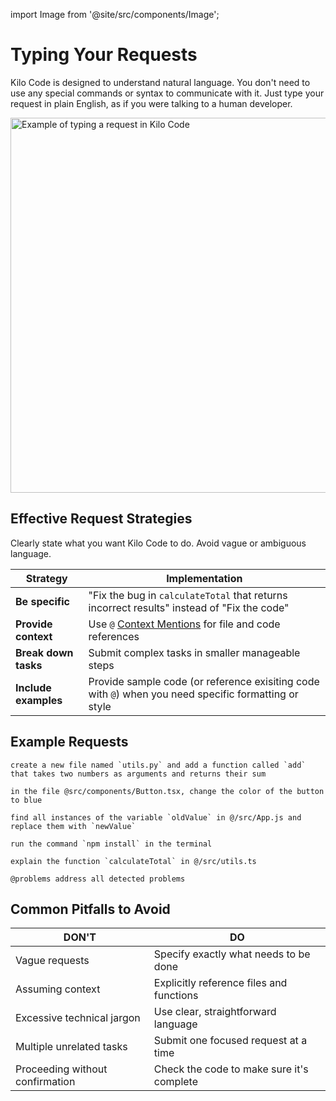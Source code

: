 import Image from '@site/src/components/Image';

# Typing Your Requests

Kilo Code is designed to understand natural language.  You don't need to use any special commands or syntax to communicate with it.  Just type your request in plain English, as if you were talking to a human developer.

<Image src="/docs/img/typing-your-requests/typing-your-requests.png" alt="Example of typing a request in Kilo Code" width="600" />

## Effective Request Strategies

Clearly state what you want Kilo Code to do.  Avoid vague or ambiguous language.

| Strategy | Implementation |
|----------|----------------|
| **Be specific** | "Fix the bug in `calculateTotal` that returns incorrect results" instead of "Fix the code" |
| **Provide context** | Use `@` [Context Mentions](/basic-usage/context-mentions) for file and code references |
| **Break down tasks** | Submit complex tasks in smaller manageable steps |
| **Include examples** | Provide sample code (or reference exisiting code with `@`) when you need specific formatting or style |

## Example Requests

```
create a new file named `utils.py` and add a function called `add` that takes two numbers as arguments and returns their sum
```
```
in the file @src/components/Button.tsx, change the color of the button to blue
```
```
find all instances of the variable `oldValue` in @/src/App.js and replace them with `newValue`
```
```
run the command `npm install` in the terminal
```
```
explain the function `calculateTotal` in @/src/utils.ts
```
```
@problems address all detected problems
```

## Common Pitfalls to Avoid

| DON'T | DO |
|-------|---------|
| Vague requests | Specify exactly what needs to be done |
| Assuming context | Explicitly reference files and functions |
| Excessive technical jargon | Use clear, straightforward language |
| Multiple unrelated tasks | Submit one focused request at a time |
| Proceeding without confirmation | Check the code to make sure it's complete |